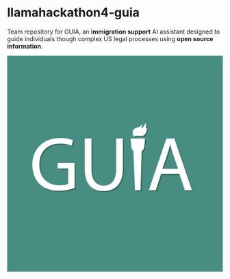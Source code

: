 # llamahackathon4-guia

Team repository for GUIA, an **immigration support** AI assistant designed to guide individuals though complex US legal processes using **open source information**. 

![Logo](https://github.com/Aaron-Pandian/llamahackathon4-guia/blob/main/metadata/GUIA_Logo.png)

